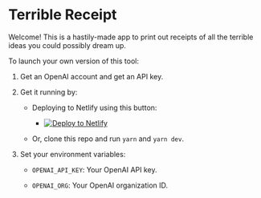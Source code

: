 # Terrible Receipt

Welcome! This is a hastily-made app to print out receipts of all the terrible ideas you could
possibly dream up.

To launch your own version of this tool:

1.  Get an OpenAI account and get an API key.
2.  Get it running by:

    - Deploying to Netlify using this button:

      - [![Deploy to Netlify](https://www.netlify.com/img/deploy/button.svg)](https://app.netlify.com/start/deploy?repository=https://github.com/hexacubist/terrible-receipt)

    - Or, clone this repo and run `yarn` and `yarn dev`.

3.  Set your environment variables:

    - `OPENAI_API_KEY`: Your OpenAI API key.

    - `OPENAI_ORG`: Your OpenAI organization ID.
